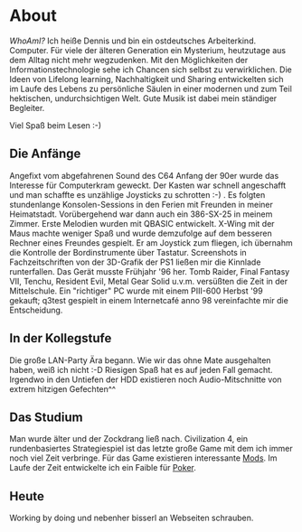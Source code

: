 # About

*WhoAmI?* Ich heiße Dennis und bin ein ostdeutsches Arbeiterkind. Computer. Für viele der älteren Generation ein Mysterium, heutzutage aus dem Alltag nicht mehr wegzudenken. Mit den Möglichkeiten der Informationstechnologie sehe ich Chancen sich selbst zu verwirklichen. Die Ideen von Lifelong learning, Nachhaltigkeit und Sharing entwickelten sich im Laufe des Lebens zu persönliche Säulen in einer modernen und zum Teil hektischen, undurchsichtigen Welt. Gute Musik ist dabei mein ständiger Begleiter.

Viel Spaß beim Lesen :-)

## Die Anfänge

Angefixt vom abgefahrenen Sound des C64 Anfang der 90er wurde das Interesse für Computerkram geweckt. Der Kasten war schnell angeschafft und man schaffte es unzählige Joysticks zu schrotten :-) . Es folgten stundenlange Konsolen-Sessions in den Ferien mit Freunden in meiner Heimatstadt. Vorübergehend war dann auch ein 386-SX-25 in meinem Zimmer. Erste Melodien wurden mit QBASIC entwickelt. X-Wing mit der Maus machte weniger Spaß und wurde demzufolge auf dem besseren Rechner eines Freundes gespielt. Er am Joystick zum fliegen, ich übernahm die Kontrolle der Bordinstrumente über Tastatur. Screenshots in Fachzeitschriften von der 3D-Grafik der PS1 ließen mir die Kinnlade runterfallen. Das Gerät musste Frühjahr '96 her. Tomb Raider, Final Fantasy VII, Tenchu, Resident Evil, Metal Gear Solid u.v.m. versüßten die Zeit in der Mittelschule. Ein "richtiger" PC wurde mit einem PIII-600 Herbst '99 gekauft; q3test gespielt in einem Internetcafé anno 98 vereinfachte mir die Entscheidung.

## In der Kollegstufe

Die große LAN-Party Ära begann. Wie wir das ohne Mate ausgehalten haben, weiß ich nicht :-D Riesigen Spaß hat es auf jeden Fall gemacht. Irgendwo in den Untiefen der HDD existieren noch Audio-Mitschnitte von extrem hitzigen Gefechten^^

## Das Studium

Man wurde älter und der Zockdrang ließ nach. Civilization 4, ein rundenbasiertes Strategiespiel ist das letzte große Game mit dem ich immer noch viel Zeit verbringe. Für das Game existieren interessante [Mods](http://forums.civfanatics.com/forumdisplay.php?f=171). Im Laufe der Zeit entwickelte ich ein Faible für [Poker](http://www.pokerth.net/).

## Heute

Working by doing und nebenher bisserl an Webseiten schrauben.
